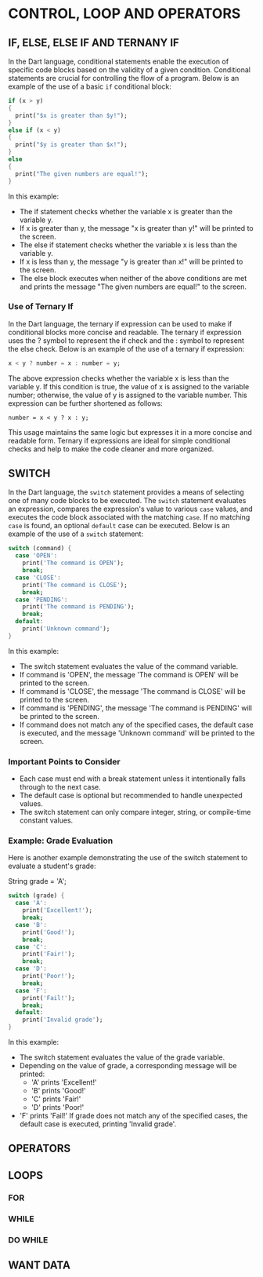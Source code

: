 # CONTROL, LOOP AND OPERATORS

## IF, ELSE, ELSE IF AND TERNANY IF
In the Dart language, conditional statements enable the execution of specific code blocks based on the validity of a given condition. Conditional statements are crucial for controlling the flow of a program. Below is an example of the use of a basic `if` conditional block:

```dart
if (x > y)
{
  print("$x is greater than $y!");
}
else if (x < y)
{
  print("$y is greater than $x!");
}
else
{
  print("The given numbers are equal!");
}
```
In this example:
* The if statement checks whether the variable x is greater than the variable y.
* If x is greater than y, the message "x is greater than y!" will be printed to the screen.
* The else if statement checks whether the variable x is less than the variable y.
* If x is less than y, the message "y is greater than x!" will be printed to the screen.
* The else block executes when neither of the above conditions are met and prints the message "The given numbers are equal!" to the screen.
  
### Use of Ternary If
In the Dart language, the ternary if expression can be used to make if conditional blocks more concise and readable. The ternary if expression uses the ? symbol to represent the if check and the : symbol to represent the else check. Below is an example of the use of a ternary if expression:
```dart
x < y ? number = x : number = y;
```
The above expression checks whether the variable x is less than the variable y. If this condition is true, the value of x is assigned to the variable number; otherwise, the value of y is assigned to the variable number.
This expression can be further shortened as follows:
```
number = x < y ? x : y;
```
This usage maintains the same logic but expresses it in a more concise and readable form. Ternary if expressions are ideal for simple conditional checks and help to make the code cleaner and more organized.

## SWITCH
In the Dart language, the `switch` statement provides a means of selecting one of many code blocks to be executed. The `switch` statement evaluates an expression, compares the expression's value to various `case` values, and executes the code block associated with the matching `case`. If no matching `case` is found, an optional `default` case can be executed. Below is an example of the use of a `switch` statement:

```dart
switch (command) {
  case 'OPEN':
    print('The command is OPEN');
    break;
  case 'CLOSE':
    print('The command is CLOSE');
    break;
  case 'PENDING':
    print('The command is PENDING');
    break;
  default:
    print('Unknown command');
}
```
In this example:
* The switch statement evaluates the value of the command variable.
* If command is 'OPEN', the message 'The command is OPEN' will be printed to the screen.
* If command is 'CLOSE', the message 'The command is CLOSE' will be printed to the screen.
* If command is 'PENDING', the message 'The command is PENDING' will be printed to the screen.
* If command does not match any of the specified cases, the default case is executed, and the message 'Unknown command' will be printed to the screen.

### Important Points to Consider
* Each case must end with a break statement unless it intentionally falls through to the next case.
* The default case is optional but recommended to handle unexpected values.
* The switch statement can only compare integer, string, or compile-time constant values.

### Example: Grade Evaluation
Here is another example demonstrating the use of the switch statement to evaluate a student's grade:

String grade = 'A';
```dart
switch (grade) {
  case 'A':
    print('Excellent!');
    break;
  case 'B':
    print('Good!');
    break;
  case 'C':
    print('Fair!');
    break;
  case 'D':
    print('Poor!');
    break;
  case 'F':
    print('Fail!');
    break;
  default:
    print('Invalid grade');
}
```
In this example:
* The switch statement evaluates the value of the grade variable.
* Depending on the value of grade, a corresponding message will be printed:
    * 'A' prints 'Excellent!'
    * 'B' prints 'Good!'
    * 'C' prints 'Fair!'
    * 'D' prints 'Poor!'
* 'F' prints 'Fail!'
If grade does not match any of the specified cases, the default case is executed, printing 'Invalid grade'.

## OPERATORS
## LOOPS
### FOR
### WHILE
### DO WHILE
## WANT DATA

